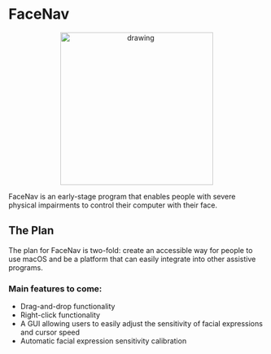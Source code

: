 # FaceNav
<p align="center">
  <img src="Resources/demo_image.png" alt="drawing" width="300"/>
</p>
FaceNav is an early-stage program that enables people with severe physical impairments to control their computer with their face.

## The Plan
The plan for FaceNav is two-fold: create an accessible way for people to use macOS and be a platform that can easily integrate into other assistive programs. 

### Main features to come:

- Drag-and-drop functionality
- Right-click functionality
- A GUI allowing users to easily adjust the sensitivity of facial expressions and cursor speed
- Automatic facial expression sensitivity calibration
